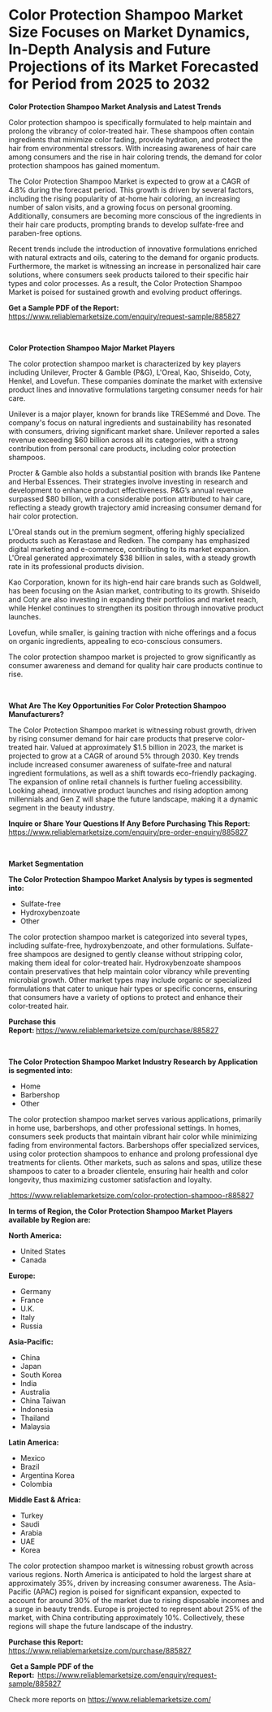 <p><h1>Color Protection Shampoo Market Size Focuses on Market Dynamics, In-Depth Analysis and Future Projections of its Market Forecasted for Period from 2025 to 2032</h1></p><p><strong>Color Protection Shampoo Market Analysis and Latest Trends</strong></p>
<p><p>Color protection shampoo is specifically formulated to help maintain and prolong the vibrancy of color-treated hair. These shampoos often contain ingredients that minimize color fading, provide hydration, and protect the hair from environmental stressors. With increasing awareness of hair care among consumers and the rise in hair coloring trends, the demand for color protection shampoos has gained momentum.</p><p>The Color Protection Shampoo Market is expected to grow at a CAGR of 4.8% during the forecast period. This growth is driven by several factors, including the rising popularity of at-home hair coloring, an increasing number of salon visits, and a growing focus on personal grooming. Additionally, consumers are becoming more conscious of the ingredients in their hair care products, prompting brands to develop sulfate-free and paraben-free options. </p><p>Recent trends include the introduction of innovative formulations enriched with natural extracts and oils, catering to the demand for organic products. Furthermore, the market is witnessing an increase in personalized hair care solutions, where consumers seek products tailored to their specific hair types and color processes. As a result, the Color Protection Shampoo Market is poised for sustained growth and evolving product offerings.</p></p>
<p><strong>Get a Sample PDF of the Report:&nbsp;</strong> <a href="https://www.reliablemarketsize.com/enquiry/request-sample/885827?utm_campaign=2218&utm_medium=2&utm_source=Github&utm_content=ia&utm_term=08022025&utm_id=color-protection-shampoo">https://www.reliablemarketsize.com/enquiry/request-sample/885827</a></p>
<p>&nbsp;</p>
<p><strong>Color Protection Shampoo Major Market Players</strong></p>
<p><p>The color protection shampoo market is characterized by key players including Unilever, Procter & Gamble (P&G), L'Oreal, Kao, Shiseido, Coty, Henkel, and Lovefun. These companies dominate the market with extensive product lines and innovative formulations targeting consumer needs for hair care.</p><p>Unilever is a major player, known for brands like TRESemmé and Dove. The company's focus on natural ingredients and sustainability has resonated with consumers, driving significant market share. Unilever reported a sales revenue exceeding $60 billion across all its categories, with a strong contribution from personal care products, including color protection shampoos.</p><p>Procter & Gamble also holds a substantial position with brands like Pantene and Herbal Essences. Their strategies involve investing in research and development to enhance product effectiveness. P&G’s annual revenue surpassed $80 billion, with a considerable portion attributed to hair care, reflecting a steady growth trajectory amid increasing consumer demand for hair color protection.</p><p>L'Oreal stands out in the premium segment, offering highly specialized products such as Kerastase and Redken. The company has emphasized digital marketing and e-commerce, contributing to its market expansion. L'Oreal generated approximately $38 billion in sales, with a steady growth rate in its professional products division.</p><p>Kao Corporation, known for its high-end hair care brands such as Goldwell, has been focusing on the Asian market, contributing to its growth. Shiseido and Coty are also investing in expanding their portfolios and market reach, while Henkel continues to strengthen its position through innovative product launches. </p><p>Lovefun, while smaller, is gaining traction with niche offerings and a focus on organic ingredients, appealing to eco-conscious consumers. </p><p>The color protection shampoo market is projected to grow significantly as consumer awareness and demand for quality hair care products continue to rise.</p></p>
<p>&nbsp;</p>
<p><strong>What Are The Key Opportunities For Color Protection Shampoo Manufacturers?</strong></p>
<p><p>The Color Protection Shampoo market is witnessing robust growth, driven by rising consumer demand for hair care products that preserve color-treated hair. Valued at approximately $1.5 billion in 2023, the market is projected to grow at a CAGR of around 5% through 2030. Key trends include increased consumer awareness of sulfate-free and natural ingredient formulations, as well as a shift towards eco-friendly packaging. The expansion of online retail channels is further fueling accessibility. Looking ahead, innovative product launches and rising adoption among millennials and Gen Z will shape the future landscape, making it a dynamic segment in the beauty industry.</p></p>
<p><strong>Inquire or Share Your Questions If Any Before Purchasing This Report:</strong> <a href="https://www.reliablemarketsize.com/enquiry/pre-order-enquiry/885827?utm_campaign=2218&utm_medium=2&utm_source=Github&utm_content=ia&utm_term=08022025&utm_id=color-protection-shampoo">https://www.reliablemarketsize.com/enquiry/pre-order-enquiry/885827</a></p>
<p>&nbsp;</p>
<p><strong>Market Segmentation</strong></p>
<p><strong>The Color Protection Shampoo Market Analysis by types is segmented into:</strong></p>
<p><ul><li>Sulfate-free</li><li>Hydroxybenzoate</li><li>Other</li></ul></p>
<p><p>The color protection shampoo market is categorized into several types, including sulfate-free, hydroxybenzoate, and other formulations. Sulfate-free shampoos are designed to gently cleanse without stripping color, making them ideal for color-treated hair. Hydroxybenzoate shampoos contain preservatives that help maintain color vibrancy while preventing microbial growth. Other market types may include organic or specialized formulations that cater to unique hair types or specific concerns, ensuring that consumers have a variety of options to protect and enhance their color-treated hair.</p></p>
<p><strong>Purchase this Report:&nbsp;</strong><a href="https://www.reliablemarketsize.com/purchase/885827?utm_campaign=2218&utm_medium=2&utm_source=Github&utm_content=ia&utm_term=08022025&utm_id=color-protection-shampoo">https://www.reliablemarketsize.com/purchase/885827</a></p>
<p>&nbsp;</p>
<p><strong>The Color Protection Shampoo Market Industry Research by Application is segmented into:</strong></p>
<p><ul><li>Home</li><li>Barbershop</li><li>Other</li></ul></p>
<p><p>The color protection shampoo market serves various applications, primarily in home use, barbershops, and other professional settings. In homes, consumers seek products that maintain vibrant hair color while minimizing fading from environmental factors. Barbershops offer specialized services, using color protection shampoos to enhance and prolong professional dye treatments for clients. Other markets, such as salons and spas, utilize these shampoos to cater to a broader clientele, ensuring hair health and color longevity, thus maximizing customer satisfaction and loyalty.</p></p>
<p><a href="https://www.reliablemarketsize.com/color-protection-shampoo-r885827?utm_campaign=2218&utm_medium=2&utm_source=Github&utm_content=ia&utm_term=08022025&utm_id=color-protection-shampoo">&nbsp;https://www.reliablemarketsize.com/color-protection-shampoo-r885827</a></p>
<p><strong>In terms of Region, the Color Protection Shampoo Market Players available by Region are:</strong></p>
<p>
    <p> <strong> North America: </strong>
        <ul>
            <li>United States</li>
            <li>Canada</li>
        </ul>
        </p> 
    <p> <strong> Europe: </strong>
        <ul>
            <li>Germany</li>
            <li>France</li>
            <li>U.K.</li>
            <li>Italy</li>
            <li>Russia</li>
        </ul>
        </p> 
    <p> <strong> Asia-Pacific: </strong>
        <ul>
            <li>China</li>
            <li>Japan</li>
            <li>South Korea</li>
            <li>India</li>
            <li>Australia</li>
            <li>China Taiwan</li>
            <li>Indonesia</li>
            <li>Thailand</li>
            <li>Malaysia</li>
        </ul>
        </p> 
    <p> <strong> Latin America: </strong>
        <ul>
            <li>Mexico</li>
            <li>Brazil</li>
            <li>Argentina Korea</li>
            <li>Colombia</li>
        </ul>
        </p> 
    <p> <strong> Middle East & Africa: </strong>
        <ul>
            <li>Turkey</li>
            <li>Saudi</li>
            <li>Arabia</li>
            <li>UAE</li>
            <li>Korea</li>
        </ul>
    </p>
    </p>
<p><p>The color protection shampoo market is witnessing robust growth across various regions. North America is anticipated to hold the largest share at approximately 35%, driven by increasing consumer awareness. The Asia-Pacific (APAC) region is poised for significant expansion, expected to account for around 30% of the market due to rising disposable incomes and a surge in beauty trends. Europe is projected to represent about 25% of the market, with China contributing approximately 10%. Collectively, these regions will shape the future landscape of the industry.</p></p>
<p><strong>Purchase this Report: </strong><a href="https://www.reliablemarketsize.com/purchase/885827?utm_campaign=2218&utm_medium=2&utm_source=Github&utm_content=ia&utm_term=08022025&utm_id=color-protection-shampoo">https://www.reliablemarketsize.com/purchase/885827</a></p>
<p>&nbsp;<strong>Get a Sample PDF of the Report:&nbsp;&nbsp;</strong><a href="https://www.reliablemarketsize.com/enquiry/request-sample/885827?utm_campaign=2218&utm_medium=2&utm_source=Github&utm_content=ia&utm_term=08022025&utm_id=color-protection-shampoo">https://www.reliablemarketsize.com/enquiry/request-sample/885827</a></p>
<p><strong></strong></p>
<p>Check more reports on <a href="https://www.reliablemarketsize.com/?utm_campaign=2218&utm_medium=2&utm_source=Github&utm_content=ia&utm_term=08022025&utm_id=color-protection-shampoo">https://www.reliablemarketsize.com/</a></p>